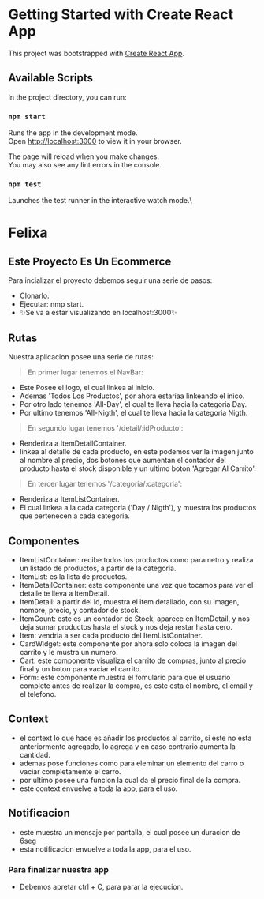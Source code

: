 # Getting Started with Create React App

This project was bootstrapped with [Create React App](https://github.com/facebook/create-react-app).

## Available Scripts

In the project directory, you can run:

### `npm start`

Runs the app in the development mode.\
Open [http://localhost:3000](http://localhost:3000) to view it in your browser.

The page will reload when you make changes.\
You may also see any lint errors in the console.

### `npm test`

Launches the test runner in the interactive watch mode.\
# Felixa
## Este Proyecto Es Un Ecommerce


Para incializar el proyecto debemos seguir una serie de pasos:

- Clonarlo.
- Ejecutar: nmp start.
- ✨Se va a estar visualizando en localhost:3000✨

## Rutas
Nuestra aplicacion posee una serie de rutas:
 >En primer lugar tenemos el NavBar:
- Este Posee el logo, el cual linkea al inicio.
- Ademas 'Todos Los Productos', por ahora estariaa linkeando el inico.
- Por otro lado tenemos 'All-Day', el cual te lleva hacia la categoria Day.
- Por ultimo tenemos 'All-Nigth', el cual te lleva hacia la categoria Nigth.

>En segundo lugar tenemos '/detail/:idProducto':
- Renderiza a ItemDetailContainer.
- linkea al detalle de cada producto, en este podemos ver la imagen junto al nombre al precio, dos botones que aumentan el contador del producto hasta el stock disponible y un ultimo boton 'Agregar Al Carrito'.

>En tercer lugar tenemos '/categoria/:categoria':
- Renderiza a ItemListContainer.
- El cual linkea a la cada categoria ('Day / Nigth'), y muestra los productos que pertenecen a  cada categoria.

## Componentes

- ItemListContainer: recibe todos los productos como parametro y realiza un listado de productos, a partir de la categoria.
- ItemList: es la lista de productos.
- ItemDetailContainer: este componente una vez que tocamos para ver el detalle te lleva a ItemDetail.
- ItemDetail: a partir del Id, muestra el item detallado, con su imagen, nombre, precio, y contador de stock.
- ItemCount: este es un contador de Stock, aparece en ItemDetail, y nos deja sumar productos hasta el stock y nos deja restar hasta cero.
- Item: vendria a ser cada producto del ItemListContainer.
- CardWidget: este componente por ahora solo coloca la imagen del carrito y le mustra un numero.
- Cart: este componente visualiza el carrito de compras, junto al precio final y un boton para vaciar el carrito.
- Form: este componente muestra el fomulario para que el usuario complete antes de realizar la compra, es este esta el nombre, el email y el telefono.

## Context
- el context lo que hace es añadir los productos al carrito, si este no esta anteriormente agregado, lo agrega y en caso contrario aumenta la cantidad.
- ademas pose funciones como para eleminar un elemento del carro o vaciar completamente el carro.
- por ultimo posee una funcion la cual da el precio final de la compra.
- este context envuelve  a toda la app, para el uso.

## Notificacion
- este muestra un mensaje por pantalla, el cual posee un duracion de 6seg
- esta notificacion envuelve  a toda la app, para el uso.

### Para finalizar nuestra app

- Debemos apretar ctrl + C, para parar la ejecucion.